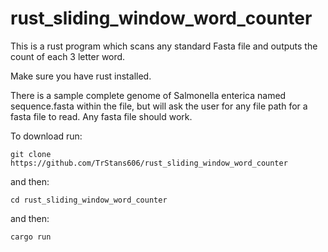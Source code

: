 # rust_sliding_window_word_counter
This is a rust program which scans any standard Fasta file and outputs the count of each 3 letter word.

Make sure you have rust installed.

There is a sample complete genome of Salmonella enterica named sequence.fasta within the file, but will ask the user for any file path for a fasta file to read. Any fasta file should work.

To download run:

```
git clone https://github.com/TrStans606/rust_sliding_window_word_counter
```

and then:

```
cd rust_sliding_window_word_counter
```

and then:

```
cargo run
```

